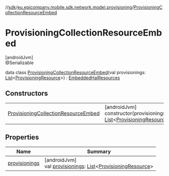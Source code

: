 //[sdk](../../../index.md)/[eu.epicompany.mobile.sdk.network.model.provisioning](../index.md)/[ProvisioningCollectionResourceEmbed](index.md)

# ProvisioningCollectionResourceEmbed

[androidJvm]\
@Serializable

data class [ProvisioningCollectionResourceEmbed](index.md)(val provisionings: [List](https://kotlinlang.org/api/latest/jvm/stdlib/kotlin.collections/-list/index.html)&lt;[ProvisioningResource](../-provisioning-resource/index.md)&gt;) : [EmbeddedHalResources](../../eu.epicompany.mobile.android.data.network.model.hypermedia/-embedded-hal-resources/index.md)

## Constructors

| | |
|---|---|
| [ProvisioningCollectionResourceEmbed](-provisioning-collection-resource-embed.md) | [androidJvm]<br>constructor(provisionings: [List](https://kotlinlang.org/api/latest/jvm/stdlib/kotlin.collections/-list/index.html)&lt;[ProvisioningResource](../-provisioning-resource/index.md)&gt;) |

## Properties

| Name | Summary |
|---|---|
| [provisionings](provisionings.md) | [androidJvm]<br>val [provisionings](provisionings.md): [List](https://kotlinlang.org/api/latest/jvm/stdlib/kotlin.collections/-list/index.html)&lt;[ProvisioningResource](../-provisioning-resource/index.md)&gt; |

